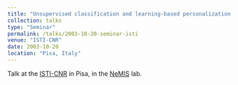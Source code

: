 ```yaml
---
title: "Unsupervised classification and learning-based personalization: application to image database browsing"
collection: talks
type: "Seminar"
permalink: /talks/2003-10-20-seminar-isti
venue: "ISTI-CNR"
date: 2003-10-20
location: "Pisa, Italy"
---
```


Talk at the [ISTI-CNR](http://www.isti.cnr.it/) in Pisa, in the [NeMIS](http://nemis.isti.cnr.it/) lab.

